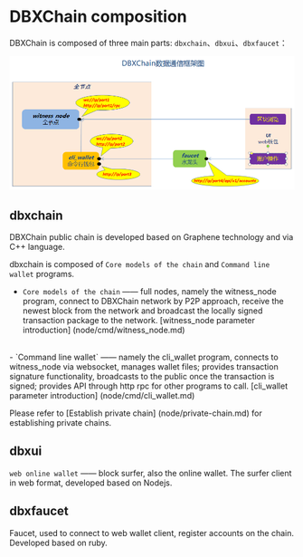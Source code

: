 # DBXChain composition

DBXChain is composed of three main parts: `dbxchain`、`dbxui`、`dbxfaucet`：

![](dbxchain.png)

## <b>dbxchain</b>

DBXChain public chain is developed based on Graphene technology and via C++ language.

dbxchain is composed of `Core models of the chain` and `Command line wallet` programs.

- `Core models of the chain` —— full nodes, namely the witness_node program, connect to DBXChain network by P2P approach, receive the newest block from the network and broadcast the locally signed transaction package to the network. [witness_node parameter introduction] (node/cmd/witness_node.md) 
<br>
- `Command line wallet` —— namely the cli_wallet program, connects to witness_node via websocket, manages wallet files; provides transaction signature functionality, broadcasts to the public once the transaction is signed; provides API through http rpc for other programs to call. [cli_wallet parameter introduction] (node/cmd/cli_wallet.md)

Please refer to [Establish private chain] (node/private-chain.md) for establishing private chains.

## <b>dbxui</b>

`web online wallet` —— block surfer, also the online wallet. The surfer client in web format, developed based on Nodejs.

## <b>dbxfaucet</b>

Faucet, used to connect to web wallet client, register accounts on the chain. Developed based on ruby.
